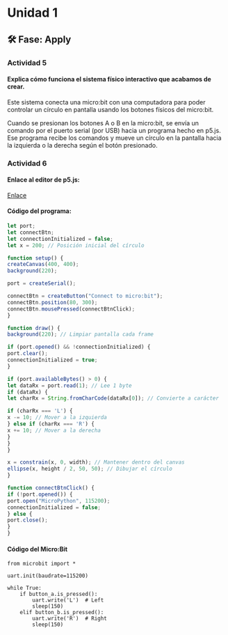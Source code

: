 # Unidad 1

## 🛠 Fase: Apply

### Actividad 5

#### Explica cómo funciona el sistema físico interactivo que acabamos de crear.

Este sistema conecta una micro:bit con una computadora para poder controlar un círculo en pantalla usando los botones físicos del micro:bit.

Cuando se presionan los botones A o B en la micro:bit, se envía un comando por el puerto serial (por USB) hacia un programa hecho en p5.js. Ese programa recibe los comandos y mueve un círculo en la pantalla hacia la izquierda o la derecha según el botón presionado.

### Actividad 6

#### Enlace al editor de p5.js:
[Enlace](https://editor.p5js.org/HOYOS123/sketches/DjQUwwuP5)

#### Código del programa:

``` js
let port;
let connectBtn;
let connectionInitialized = false;
let x = 200; // Posición inicial del círculo

function setup() {
createCanvas(400, 400);
background(220);

port = createSerial();

connectBtn = createButton("Connect to micro:bit");
connectBtn.position(80, 300);
connectBtn.mousePressed(connectBtnClick);
}

function draw() {
background(220); // Limpiar pantalla cada frame

if (port.opened() && !connectionInitialized) {
port.clear();
connectionInitialized = true;
}

if (port.availableBytes() > 0) {
let dataRx = port.read(1); // Lee 1 byte
if (dataRx) {
let charRx = String.fromCharCode(dataRx[0]); // Convierte a carácter

if (charRx === 'L') {
x -= 10; // Mover a la izquierda
} else if (charRx === 'R') {
x += 10; // Mover a la derecha
}
}
}

x = constrain(x, 0, width); // Mantener dentro del canvas
ellipse(x, height / 2, 50, 50); // Dibujar el círculo
}

function connectBtnClick() {
if (!port.opened()) {
port.open("MicroPython", 115200);
connectionInitialized = false;
} else {
port.close();
}
}
```

#### Código del Micro:Bit

```
from microbit import *

uart.init(baudrate=115200)

while True:
    if button_a.is_pressed():
        uart.write('L')  # Left
        sleep(150)
    elif button_b.is_pressed():
        uart.write('R')  # Right
        sleep(150)
```
